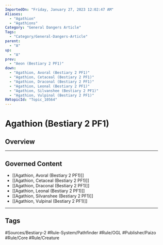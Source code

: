 ```yaml
---
ImportedOn: "Friday, January 27, 2023 12:02:47 AM"
Aliases:
  - "Agathion"
  - "Agathions"
Category: "General Dangers Article"
Tags:
  - "Category/General-Dangers-Article"
parent:
  - "A"
up:
  - "A"
prev:
  - "Aeon (Bestiary 2 PF1)"
down:
  - "Agathion, Avoral (Bestiary 2 PF1)"
  - "Agathion, Cetaceal (Bestiary 2 PF1)"
  - "Agathion, Draconal (Bestiary 2 PF1)"
  - "Agathion, Leonal (Bestiary 2 PF1)"
  - "Agathion, Silvanshee (Bestiary 2 PF1)"
  - "Agathion, Vulpinal (Bestiary 2 PF1)"
RWtopicId: "Topic_10564"
---
```

# Agathion (Bestiary 2 PF1)
## Overview
---
## Governed Content
- [[Agathion, Avoral (Bestiary 2 PF1)]]
- [[Agathion, Cetaceal (Bestiary 2 PF1)]]
- [[Agathion, Draconal (Bestiary 2 PF1)]]
- [[Agathion, Leonal (Bestiary 2 PF1)]]
- [[Agathion, Silvanshee (Bestiary 2 PF1)]]
- [[Agathion, Vulpinal (Bestiary 2 PF1)]]


---
## Tags
#Sources/Bestiary-2 #Rule-System/Pathfinder #Rule/OGL #Publisher/Paizo #Rule/Core #Rule/Creature


